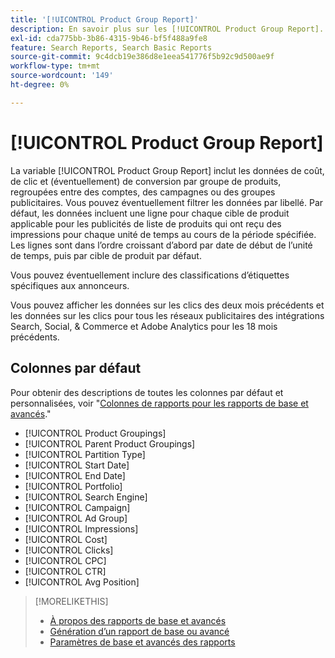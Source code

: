 ```yaml
---
title: '[!UICONTROL Product Group Report]'
description: En savoir plus sur les [!UICONTROL Product Group Report].
exl-id: cda775bb-3b86-4315-9b46-bf5f488a9fe8
feature: Search Reports, Search Basic Reports
source-git-commit: 9c4dcb19e386d8e1eea541776f5b92c9d500ae9f
workflow-type: tm+mt
source-wordcount: '149'
ht-degree: 0%

---
```


# [!UICONTROL Product Group Report]

La variable [!UICONTROL Product Group Report] inclut les données de coût, de clic et (éventuellement) de conversion par groupe de produits, regroupées entre des comptes, des campagnes ou des groupes publicitaires. Vous pouvez éventuellement filtrer les données par libellé. Par défaut, les données incluent une ligne pour chaque cible de produit applicable pour les publicités de liste de produits qui ont reçu des impressions pour chaque unité de temps au cours de la période spécifiée. Les lignes sont dans l’ordre croissant d’abord par date de début de l’unité de temps, puis par cible de produit par défaut.

Vous pouvez éventuellement inclure des classifications d’étiquettes spécifiques aux annonceurs.

Vous pouvez afficher les données sur les clics des deux mois précédents et les données sur les clics pour tous les réseaux publicitaires des intégrations Search, Social, &amp; Commerce et Adobe Analytics pour les 18 mois précédents.

## Colonnes par défaut

Pour obtenir des descriptions de toutes les colonnes par défaut et personnalisées, voir &quot;[Colonnes de rapports pour les rapports de base et avancés](basic-advanced-report-columns.md).&quot;

* [!UICONTROL Product Groupings]
* [!UICONTROL Parent Product Groupings]
* [!UICONTROL Partition Type]
* [!UICONTROL Start Date]
* [!UICONTROL End Date]
* [!UICONTROL Portfolio]
* [!UICONTROL Search Engine]
* [!UICONTROL Campaign]
* [!UICONTROL Ad Group]
* [!UICONTROL Impressions]
* [!UICONTROL Cost]
* [!UICONTROL Clicks]
* [!UICONTROL CPC]
* [!UICONTROL CTR]
* [!UICONTROL Avg Position]

>[!MORELIKETHIS]
>
>* [À propos des rapports de base et avancés](basic-advanced-report-about.md)
>* [Génération d’un rapport de base ou avancé](basic-advanced-report-generate.md)
>* [Paramètres de base et avancés des rapports](basic-advanced-report-settings.md)
